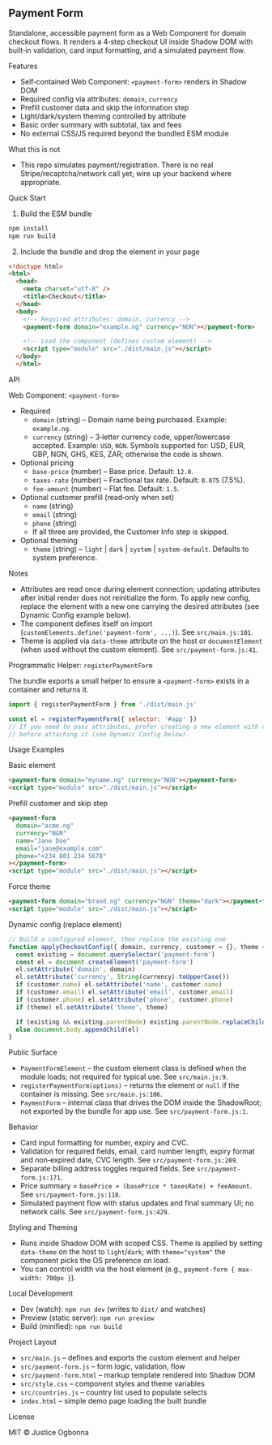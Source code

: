 ## Payment Form

Standalone, accessible payment form as a Web Component for domain checkout flows. It renders a 4‑step checkout UI inside Shadow DOM with built‑in validation, card input formatting, and a simulated payment flow.

Features

- Self‑contained Web Component: `<payment-form>` renders in Shadow DOM
- Required config via attributes: `domain`, `currency`
- Prefill customer data and skip the information step
- Light/dark/system theming controlled by attribute
- Basic order summary with subtotal, tax and fees
- No external CSS/JS required beyond the bundled ESM module

What this is not

- This repo simulates payment/registration. There is no real Stripe/recaptcha/network call yet; wire up your backend where appropriate.

Quick Start

1) Build the ESM bundle

```bash
npm install
npm run build
```

2) Include the bundle and drop the element in your page

```html
<!doctype html>
<html>
  <head>
    <meta charset="utf-8" />
    <title>Checkout</title>
  </head>
  <body>
    <!-- Required attributes: domain, currency -->
    <payment-form domain="example.ng" currency="NGN"></payment-form>

    <!-- Load the component (defines custom element) -->
    <script type="module" src="./dist/main.js"></script>
  </body>
  </html>
```

API

Web Component: `<payment-form>`

- Required
  - `domain` (string) – Domain name being purchased. Example: `example.ng`.
  - `currency` (string) – 3‑letter currency code, upper/lowercase accepted. Example: `USD`, `NGN`. Symbols supported for: USD, EUR, GBP, NGN, GHS, KES, ZAR; otherwise the code is shown.
- Optional pricing
  - `base-price` (number) – Base price. Default: `12.0`.
  - `taxes-rate` (number) – Fractional tax rate. Default: `0.075` (7.5%).
  - `fee-amount` (number) – Flat fee. Default: `1.5`.
- Optional customer prefill (read‑only when set)
  - `name` (string)
  - `email` (string)
  - `phone` (string)
  - If all three are provided, the Customer Info step is skipped.
- Optional theming
  - `theme` (string) – `light` | `dark` | `system` | `system-default`. Defaults to system preference.

Notes

- Attributes are read once during element connection; updating attributes after initial render does not reinitialize the form. To apply new config, replace the element with a new one carrying the desired attributes (see Dynamic Config example below).
- The component defines itself on import (`customElements.define('payment-form', ...)`). See `src/main.js:101`.
- Theme is applied via `data-theme` attribute on the host or `documentElement` (when used without the custom element). See `src/payment-form.js:41`.

Programmatic Helper: `registerPaymentForm`

The bundle exports a small helper to ensure a `<payment-form>` exists in a container and returns it.

```js
import { registerPaymentForm } from './dist/main.js'

const el = registerPaymentForm({ selector: '#app' })
// If you need to pass attributes, prefer creating a new element with attributes
// before attaching it (see Dynamic Config below).
```

Usage Examples

Basic element

```html
<payment-form domain="myname.ng" currency="NGN"></payment-form>
<script type="module" src="./dist/main.js"></script>
```

Prefill customer and skip step

```html
<payment-form
  domain="acme.ng"
  currency="NGN"
  name="Jane Doe"
  email="jane@example.com"
  phone="+234 801 234 5678"
></payment-form>
<script type="module" src="./dist/main.js"></script>
```

Force theme

```html
<payment-form domain="brand.ng" currency="NGN" theme="dark"></payment-form>
<script type="module" src="./dist/main.js"></script>
```

Dynamic config (replace element)

```js
// Build a configured element, then replace the existing one
function applyCheckoutConfig({ domain, currency, customer = {}, theme = 'system' }) {
  const existing = document.querySelector('payment-form')
  const el = document.createElement('payment-form')
  el.setAttribute('domain', domain)
  el.setAttribute('currency', String(currency).toUpperCase())
  if (customer.name) el.setAttribute('name', customer.name)
  if (customer.email) el.setAttribute('email', customer.email)
  if (customer.phone) el.setAttribute('phone', customer.phone)
  if (theme) el.setAttribute('theme', theme)

  if (existing && existing.parentNode) existing.parentNode.replaceChild(el, existing)
  else document.body.appendChild(el)
}
```

Public Surface

- `PaymentFormElement` – the custom element class is defined when the module loads; not required for typical use. See `src/main.js:9`.
- `registerPaymentForm(options)` – returns the element or `null` if the container is missing. See `src/main.js:106`.
- `PaymentForm` – internal class that drives the DOM inside the ShadowRoot; not exported by the bundle for app use. See `src/payment-form.js:1`.

Behavior

- Card input formatting for number, expiry and CVC.
- Validation for required fields, email, card number length, expiry format and non‑expired date, CVC length. See `src/payment-form.js:209`.
- Separate billing address toggles required fields. See `src/payment-form.js:171`.
- Price summary = `basePrice + (basePrice * taxesRate) + feeAmount`. See `src/payment-form.js:118`.
- Simulated payment flow with status updates and final summary UI; no network calls. See `src/payment-form.js:429`.

Styling and Theming

- Runs inside Shadow DOM with scoped CSS. Theme is applied by setting `data-theme` on the host to `light`/`dark`; with `theme="system"` the component picks the OS preference on load.
- You can control width via the host element (e.g., `payment-form { max-width: 700px }`).

Local Development

- Dev (watch): `npm run dev` (writes to `dist/` and watches)
- Preview (static server): `npm run preview`
- Build (minified): `npm run build`

Project Layout

- `src/main.js` – defines and exports the custom element and helper
- `src/payment-form.js` – form logic, validation, flow
- `src/payment-form.html` – markup template rendered into Shadow DOM
- `src/style.css` – component styles and theme variables
- `src/countries.js` – country list used to populate selects
- `index.html` – simple demo page loading the built bundle

License

MIT © Justice Ogbonna
